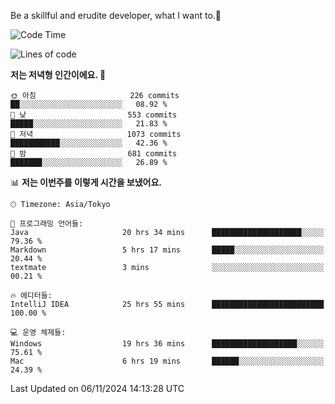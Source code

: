 Be a skillful and erudite developer, what I want to.👶

<!--START_SECTION:waka-->
![Code Time](http://img.shields.io/badge/Code%20Time-1%2C378%20hrs%2028%20mins-blue)

![Lines of code](https://img.shields.io/badge/%EC%A0%80%EB%8A%94%20%EC%97%AC%ED%83%9C%EA%B9%8C%EC%A7%80%20-883.3%20thousand%20%EC%A4%84%EC%9D%98%20%EC%BD%94%EB%93%9C%EB%A5%BC%20%EC%9E%91%EC%84%B1%ED%96%88%EC%96%B4%EC%9A%94.-blue)

**저는 저녁형 인간이에요. 🦉** 

```text
🌞 아침                     226 commits         ██░░░░░░░░░░░░░░░░░░░░░░░   08.92 % 
🌆 낮　                     553 commits         █████░░░░░░░░░░░░░░░░░░░░   21.83 % 
🌃 저녁                     1073 commits        ███████████░░░░░░░░░░░░░░   42.36 % 
🌙 밤　                     681 commits         ███████░░░░░░░░░░░░░░░░░░   26.89 % 
```


📊 **저는 이번주를 이렇게 시간을 보냈어요.** 

```text
🕑︎ Timezone: Asia/Tokyo

💬 프로그래밍 언어들: 
Java                     20 hrs 34 mins      ████████████████████░░░░░   79.36 % 
Markdown                 5 hrs 17 mins       █████░░░░░░░░░░░░░░░░░░░░   20.44 % 
textmate                 3 mins              ░░░░░░░░░░░░░░░░░░░░░░░░░   00.21 % 

🔥 에디터들: 
IntelliJ IDEA            25 hrs 55 mins      █████████████████████████   100.00 % 

💻 운영 체제들: 
Windows                  19 hrs 36 mins      ███████████████████░░░░░░   75.61 % 
Mac                      6 hrs 19 mins       ██████░░░░░░░░░░░░░░░░░░░   24.39 % 
```


 Last Updated on 06/11/2024 14:13:28 UTC
<!--END_SECTION:waka-->
